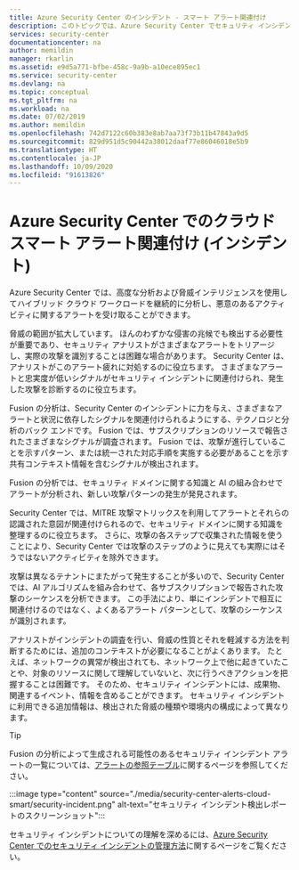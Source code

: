 ```yaml
---
title: Azure Security Center のインシデント - スマート アラート関連付け
description: このトピックでは、Azure Security Center でセキュリティ インシデントを生成するために Fusion でクラウド スマート アラート関連付けがどのように使われるかについて説明します。
services: security-center
documentationcenter: na
author: memildin
manager: rkarlin
ms.assetid: e9d5a771-bfbe-458c-9a9b-a10ece895ec1
ms.service: security-center
ms.devlang: na
ms.topic: conceptual
ms.tgt_pltfrm: na
ms.workload: na
ms.date: 07/02/2019
ms.author: memildin
ms.openlocfilehash: 742d7122c60b383e8ab7aa73f73b11b47843a9d5
ms.sourcegitcommit: 829d951d5c90442a38012daaf77e86046018e5b9
ms.translationtype: HT
ms.contentlocale: ja-JP
ms.lasthandoff: 10/09/2020
ms.locfileid: "91613826"
---
```

# <a name="cloud-smart-alert-correlation-in-azure-security-center-incidents"></a>Azure Security Center でのクラウド スマート アラート関連付け (インシデント)

Azure Security Center では、高度な分析および脅威インテリジェンスを使用してハイブリッド クラウド ワークロードを継続的に分析し、悪意のあるアクティビティに関するアラートを受け取ることができます。

脅威の範囲が拡大しています。 ほんのわずかな侵害の兆候でも検出する必要性が重要であり、セキュリティ アナリストがさまざまなアラートをトリアージし、実際の攻撃を識別することは困難な場合があります。 Security Center は、アナリストがこのアラート疲れに対処するのに役立ちます。 さまざまなアラートと忠実度が低いシグナルがセキュリティ インシデントに関連付けられ、発生した攻撃を診断するのに役立ちます。

Fusion の分析は、Security Center のインシデントに力を与え、さまざまなアラートと状況に依存したシグナルを関連付けられるようにする、テクノロジと分析のバック エンドです。 Fusion では、サブスクリプションのリソースで報告されたさまざまなシグナルが調査されます。 Fusion では、攻撃が進行していることを示すパターン、または統一された対応手順を実施する必要があることを示す共有コンテキスト情報を含むシグナルが検出されます。

Fusion の分析では、セキュリティ ドメインに関する知識と AI の組み合わせでアラートが分析され、新しい攻撃パターンの発生が発見されます。 

Security Center では、MITRE 攻撃マトリックスを利用してアラートとそれらの認識された意図が関連付けられるので、セキュリティ ドメインに関する知識を整理するのに役立ちます。 さらに、攻撃の各ステップで収集された情報を使うことにより、Security Center では攻撃のステップのように見えても実際にはそうではないアクティビティを除外できます。

攻撃は異なるテナントにまたがって発生することが多いので、Security Center では、AI アルゴリズムを組み合わせて、各サブスクリプションで報告された攻撃のシーケンスを分析できます。 この手法により、単にインシデントで相互に関連付けるのではなく、よくあるアラート パターンとして、攻撃のシーケンスが識別されます。

アナリストがインシデントの調査を行い、脅威の性質とそれを軽減する方法を判断するためには、追加のコンテキストが必要になることがよくあります。 たとえば、ネットワークの異常が検出されても、ネットワーク上で他に起きていたことや、対象のリソースに関して理解していないと、次に行うべきアクションを把握することは困難です。 そのため、セキュリティ インシデントには、成果物、関連するイベント、情報を含めることができます。 セキュリティ インシデントに利用できる追加情報は、検出された脅威の種類や環境内の構成によって異なります。 

> [!TIP]
> Fusion の分析によって生成される可能性のあるセキュリティ インシデント アラートの一覧については、[アラートの参照テーブル](alerts-reference.md#alerts-fusion)に関するページを参照してください。

:::image type="content" source="./media/security-center-alerts-cloud-smart/security-incident.png" alt-text="セキュリティ インシデント検出レポートのスクリーンショット":::


セキュリティ インシデントについての理解を深めるには、[Azure Security Center でのセキュリティ インシデントの管理方法](security-center-incident.md)に関するページをご覧ください。

